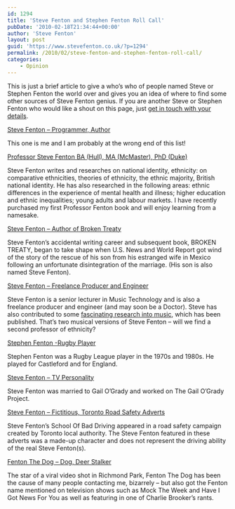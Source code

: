 ```yaml
---
id: 1294
title: 'Steve Fenton and Stephen Fenton Roll Call'
pubDate: '2010-02-18T21:34:44+00:00'
author: 'Steve Fenton'
layout: post
guid: 'https://www.stevefenton.co.uk/?p=1294'
permalink: /2010/02/steve-fenton-and-stephen-fenton-roll-call/
categories:
    - Opinion
---
```


This is just a brief article to give a who’s who of people named Steve or Stephen Fenton the world over and gives you an idea of where to find some other sources of Steve Fenton genius. If you are another Steve or Stephen Fenton who would like a shout on this page, just [get in touch with your details](https://www.stevefenton.co.uk/contact/).

[Steve Fenton – Programmer, Author](http://www.stevefenton.co.uk/)

This one is me and I am probably at the wrong end of this list!

[Professor Steve Fenton BA (Hull), MA (McMaster), PhD (Duke)](http://www.bristol.ac.uk/spais/people/person/steve-s-fenton/)

Steve Fenton writes and researches on national identity, ethnicity: on comparative ethnicities, theories of ethnicity, the ethnic majority, British national identity. He has also researched in the following areas: ethnic differences in the experience of mental health and illness; higher education and ethnic inequalities; young adults and labour markets. I have recently purchased my first Professor Fenton book and will enjoy learning from a namesake.

[Steve Fenton – Author of Broken Treaty](http://brokentreaty.info/)

Steve Fenton’s accidental writing career and subsequent book, BROKEN TREATY, began to take shape when U.S. News and World Report got wind of the story of the rescue of his son from his estranged wife in Mexico following an unfortunate disintegration of the marriage. (His son is also named Steve Fenton).

[Steve Fenton – Freelance Producer and Engineer](https://www.linkedin.com/in/steven-fenton-67bb5013/)

Steve Fenton is a senior lecturer in Music Technology and is also a freelance producer and engineer (and may soon be a Doctor). Steve has also contributed to some [fascinating research into music](https://research.hud.ac.uk/ourstaff/profile/index.php?staffid=851), which has been published. That’s two musical versions of Steve Fenton – will we find a second professor of ethnicity?

[Stephen Fenton -Rugby Player](http://en.wikipedia.org/wiki/Stephen_Fenton_%28rugby_league%29)

Stephen Fenton was a Rugby League player in the 1970s and 1980s. He played for Castleford and for England.

[Steve Fenton – TV Personality](http://www.imdb.com/name/nm0272087/bio)

Steve Fenton was married to Gail O’Grady and worked on The Gail O’Grady Project.

[Steve Fenton – Fictitious, Toronto Road Safety Adverts](http://www.blogto.com/city/2006/09/city_gets_a_sense_of_humour_with_steve_fenton/)

Steve Fenton’s School Of Bad Driving appeared in a road safety campaign created by Toronto local authority. The Steve Fenton featured in these adverts was a made-up character and does not represent the driving ability of the real Steve Fenton(s).

[Fenton The Dog – Dog, Deer Stalker  ](http://www.youtube.com/watch?v=3GRSbr0EYYU)

The star of a viral video shot in Richmond Park, Fenton The Dog has been the cause of many people contacting me, bizarrely – but also got the Fenton name mentioned on television shows such as Mock The Week and Have I Got News For You as well as featuring in one of Charlie Brooker’s rants.